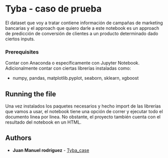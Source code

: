 # Tyba - caso de prueba

El dataset que voy a tratar contiene información de campañas de marketing bancarias y el approach que quiero darle a este notebook es un approach de predicción de conversión de clientes a un producto determinado dado ciertos inputs.


### Prerequisites

Contar con Anaconda o específicamente con Jupyter Notebook. Adicionalmente contar con ciertas librerías instaladas como:
- numpy, pandas, matplotlib.pyplot, seaborn, sklearn, xgboost

## Running the file

Una vez instalados los paquetes necesarios y hecho import de las librerías que vamos a usar, el notebook tiene una opción de correr y ejecutar todo el documento linea por linea. No obstante, el proyecto también cuenta con el resultado del notebook en un HTML. 

## Authors

* **Juan Manuel rodríguez**  - [Tyba_case](https://github.com/juanrodriguez37/juanrodriguez37.github.io)
